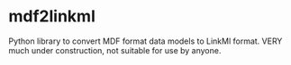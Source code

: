# mdf2linkml
Python library to convert MDF format data models to LinkMl format.  VERY much under construction, not suitable for use by anyone.
